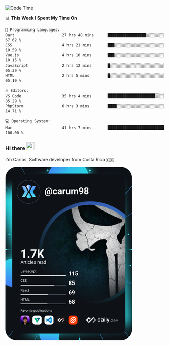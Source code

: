 
<!--START_SECTION:waka-->
![Code Time](http://img.shields.io/badge/Code%20Time-9%2C968%20hrs%2022%20mins-blue)

📊 **This Week I Spent My Time On** 

```text
💬 Programming Languages: 
Dart                     27 hrs 48 mins      █████████████████░░░░░░░░   67.62 % 
CSS                      4 hrs 21 mins       ███░░░░░░░░░░░░░░░░░░░░░░   10.59 % 
Vue.js                   4 hrs 10 mins       ███░░░░░░░░░░░░░░░░░░░░░░   10.15 % 
JavaScript               2 hrs 12 mins       █░░░░░░░░░░░░░░░░░░░░░░░░   05.39 % 
HTML                     2 hrs 5 mins        █░░░░░░░░░░░░░░░░░░░░░░░░   05.10 % 

🔥 Editors: 
VS Code                  35 hrs 4 mins       █████████████████████░░░░   85.29 % 
PhpStorm                 6 hrs 3 mins        ████░░░░░░░░░░░░░░░░░░░░░   14.71 % 

💻 Operating System: 
Mac                      41 hrs 7 mins       █████████████████████████   100.00 % 
```


<!--END_SECTION:waka-->

### Hi there <img src="https://media.giphy.com/media/hvRJCLFzcasrR4ia7z/giphy.gif" width="25px" height="25px">

I'm Carlos, Software developer from Costa Rica 🇨🇷

<a href="https://app.daily.dev/carum98"><img src="https://github.com/carum98/carum98/blob/main/devcard.svg" width="400" alt="Carlos Umaña Acevedo's Dev Card"/></a>
